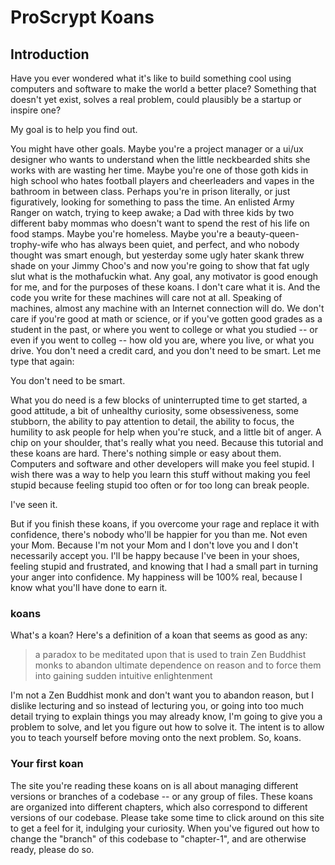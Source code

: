 # ProScrypt Koans

## Introduction

Have you ever wondered what it's like to build something cool using computers and software to make the world a better place? Something that doesn't yet exist, solves a real problem, could plausibly be a startup or inspire one?

My goal is to help you find out.

You might have other goals. Maybe you're a project manager or a ui/ux designer who wants to understand when the little neckbearded shits she works with are wasting her time. Maybe you're one of those goth kids in high school who hates football players and cheerleaders and vapes in the bathroom in between class. Perhaps you're in prison literally, or just figuratively, looking for something to pass the time. An enlisted Army Ranger on watch, trying to keep awake; a Dad with three kids by two different baby mommas who doesn't want to spend the rest of his life on food stamps. Maybe you're homeless. Maybe you're a beauty-queen-trophy-wife who has always been quiet, and perfect, and who nobody thought was smart enough, but yesterday some ugly hater skank threw shade on your Jimmy Choo's and now you're going to show that fat ugly slut what is the mothafuckin what. Any goal, any motivator is good enough for me, and for the purposes of these koans. I don't care what it is. And the code you write for these machines will care not at all. Speaking of machines, almost any machine with an Internet connection will do. We don't care if you're good at math or science, or if you've gotten good grades as a student in the past, or where you went to college or what you studied -- or even if you went to colleg -- how old you are, where you live, or what you drive. You don't need a credit card, and you don't need to be smart. Let me type that again:

You don't need to be smart.

What you do need is a few blocks of uninterrupted time to get started, a good attitude, a bit of unhealthy curiosity, some obsessiveness, some stubborn, the ability to pay attention to detail, the ability to focus, the humility to ask people for help when you're stuck, and a little bit of anger. A chip on your shoulder, that's really what you need. Because this tutorial and these koans are hard. There's nothing simple or easy about them. Computers and software and other developers will make you feel stupid. I wish there was a way to help you learn this stuff without making you feel stupid because feeling stupid too often or for too long can break people.

I've seen it.

But if you finish these koans, if you overcome your rage and replace it with confidence, there's nobody who'll be happier for you than me. Not even your Mom. Because I'm not your Mom and I don't love you and I don't necessarily accept you. I'll be happy because I've been in your shoes, feeling stupid and frustrated, and knowing that I had a small part in turning your anger into confidence. My happiness will be 100% real, because I know what you'll have done to earn it.

### koans

What's a koan? Here's a definition of a koan that seems as good as any:

> a paradox to be meditated upon that is used to train Zen Buddhist monks to abandon ultimate dependence on reason and to force them into gaining sudden intuitive enlightenment

I'm not a Zen Buddhist monk and don't want you to abandon reason, but I dislike lecturing and so instead of lecturing you, or going into too much detail trying to explain things you may already know, I'm going to give you a problem to solve, and let you figure out how to solve it. The intent is to allow you to teach yourself before moving onto the next problem. So, koans.

### Your first koan

The site you're reading these koans on is all about managing different versions or branches of a codebase -- or any group of files. These koans are organized into different chapters, which also correspond to different versions of our codebase. Please take some time to click around on this site to get a feel for it, indulging your curiosity. When you've figured out how to change the "branch" of this codebase to "chapter-1", and are otherwise ready, please do so.  
